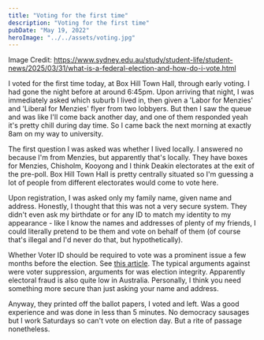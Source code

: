 ```yaml
---
title: "Voting for the first time"
description: "Voting for the first time"
pubDate: "May 19, 2022"
heroImage: "../../assets/voting.jpg"
---
```

Image Credit: https://www.sydney.edu.au/study/student-life/student-news/2025/03/31/what-is-a-federal-election-and-how-do-i-vote.html

I voted for the first time today, at Box Hill Town Hall, through early voting. I had gone the night before at around 6:45pm. Upon arriving that night, I was immediately asked which suburb I lived in, then given a 'Labor for Menzies' and 'Liberal for Menzies' flyer from two lobbyers. But then I saw the queue and was like I'll come back another day, and one of them responded yeah it's pretty chill during day time. So I came back the next morning at exactly 8am on my way to university.

The first question I was asked was whether I lived locally. I answered no because I'm from Menzies, but apparently that's locally. They have boxes for Menzies, Chisholm, Kooyong and I think Deakin electorates at the exit of the pre-poll. Box Hill Town Hall is pretty centrally situated so I'm guessing a lot of people from different electorates would come to vote here.

Upon registration, I was asked only my family name, given name and address. Honestly, I thought that this was not a very secure system. They didn't even ask my birthdate or for any ID to match my identity to my appearance - like I know the names and addresses of plenty of my friends, I could literally pretend to be them and vote on behalf of them (of course that's illegal and I'd never do that, but hypothetically).

Whether Voter ID should be required to vote was a prominent issue a few months before the election. See <a href="https://theconversation.com/good-riddance-the-costs-of-morrisons-voter-id-plan-outweighed-any-benefit-172874">this article</a>. The typical arguments against were voter suppression, arguments for was election integrity. Apparently electoral fraud is also quite low in Australia. Personally, I think you need something more secure than just asking your name and address.

Anyway, they printed off the ballot papers, I voted and left. Was a good experience and was done in less than 5 minutes. No democracy sausages but I work Saturdays so can't vote on election day. But a rite of passage nonetheless.